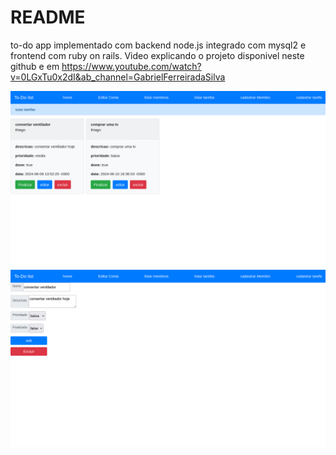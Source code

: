 # README

to-do app implementado com backend  node.js integrado com mysql2 e frontend com ruby on rails. Video explicando o projeto disponivel neste github e em https://www.youtube.com/watch?v=0LGxTu0x2dI&ab_channel=GabrielFerreiradaSilva



![](https://github.com/gabriel-ferreira-da-silva/to-do-list/blob/main/imagens/img-home.png)
![](https://github.com/gabriel-ferreira-da-silva/to-do-list/blob/main/imagens/img-edit.png)

